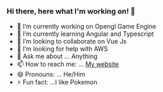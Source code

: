 ### Hi there, here what I'm working on! 👋

- 🔭 I’m currently working on Opengl Game Engine
- 🌱 I’m currently learning Angular and Typescript
- 👯 I’m looking to collaborate on Vue Js
- 🤔 I’m looking for help with AWS
- 💬 Ask me about ... Anything
- 📫 How to reach me: ... [My website](https://nurakmaljalil.com)
- 😄 Pronouns: ... He/Him
- ⚡ Fun fact: ...I like Pokemon


